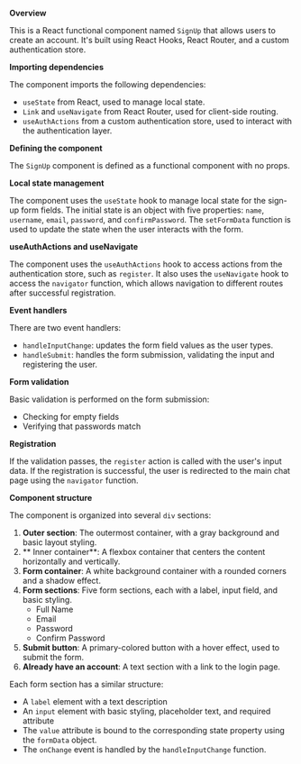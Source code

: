 **Overview**

This is a React functional component named `SignUp` that allows users to create an account. It's built using React Hooks, React Router, and a custom authentication store.

**Importing dependencies**

The component imports the following dependencies:

* `useState` from React, used to manage local state.
* `Link` and `useNavigate` from React Router, used for client-side routing.
* `useAuthActions` from a custom authentication store, used to interact with the authentication layer.

**Defining the component**

The `SignUp` component is defined as a functional component with no props.

**Local state management**

The component uses the `useState` hook to manage local state for the sign-up form fields. The initial state is an object with five properties: `name`, `username`, `email`, `password`, and `confirmPassword`. The `setFormData` function is used to update the state when the user interacts with the form.

**useAuthActions and useNavigate**

The component uses the `useAuthActions` hook to access actions from the authentication store, such as `register`. It also uses the `useNavigate` hook to access the `navigator` function, which allows navigation to different routes after successful registration.

**Event handlers**

There are two event handlers:

* `handleInputChange`: updates the form field values as the user types.
* `handleSubmit`: handles the form submission, validating the input and registering the user.

**Form validation**

Basic validation is performed on the form submission:

* Checking for empty fields
* Verifying that passwords match

**Registration**

If the validation passes, the `register` action is called with the user's input data. If the registration is successful, the user is redirected to the main chat page using the `navigator` function.

**Component structure**

The component is organized into several `div` sections:

1. **Outer section**: The outermost container, with a gray background and basic layout styling.
2. ** Inner container**: A flexbox container that centers the content horizontally and vertically.
3. **Form container**: A white background container with a rounded corners and a shadow effect.
4. **Form sections**: Five form sections, each with a label, input field, and basic styling.
	* Full Name
	* Email
	* Password
	* Confirm Password
5. **Submit button**: A primary-colored button with a hover effect, used to submit the form.
6. **Already have an account**: A text section with a link to the login page.

Each form section has a similar structure:

* A `label` element with a text description
* An `input` element with basic styling, placeholder text, and required attribute
* The `value` attribute is bound to the corresponding state property using the `formData` object.
* The `onChange` event is handled by the `handleInputChange` function.
